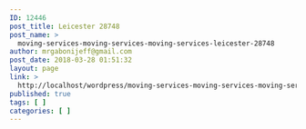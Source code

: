 ```yaml
---
ID: 12446
post_title: Leicester 28748
post_name: >
  moving-services-moving-services-moving-services-leicester-28748
author: mrgabonijeff@gmail.com
post_date: 2018-03-28 01:51:32
layout: page
link: >
  http://localhost/wordpress/moving-services-moving-services-moving-services-leicester-28748/
published: true
tags: [ ]
categories: [ ]
---
```

